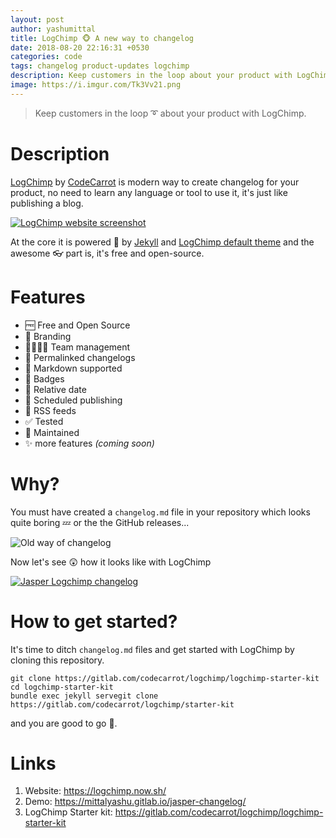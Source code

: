 ```yaml
---
layout: post
author: yashumittal
title: LogChimp 🐵 A new way to changelog
date: 2018-08-20 22:16:31 +0530
categories: code
tags: changelog product-updates logchimp
description: Keep customers in the loop about your product with LogChimp
image: https://i.imgur.com/Tk3Vv21.png
---
```


> Keep customers in the loop ➰ about your product with LogChimp.

# Description

[LogChimp](https://logchimp.now.sh/) by [CodeCarrot](https://www.codecarrot.net/) is modern way to create changelog for your product, no need to learn any language or tool to use it, it's just like publishing a blog.

[![LogChimp website screenshot](https://i.imgur.com/L9aeRDU.png)](https://logchimp.now.sh/)

At the core it is powered 🌟 by [Jekyll](https://jekyllrb.com) and [LogChimp default theme](https://rubygems.org/gems/logchimp) and the awesome 👓 part is, it's free and open-source.

# Features

* 🆓 Free and Open Source
* 🎀 Branding
* 👨‍👨‍👧‍👧 Team management
* 🌈 Permalinked changelogs
* 📂 Markdown supported
* 📛 Badges
* 📅 Relative date
* 🤖 Scheduled publishing
* 📰 RSS feeds
* ✅ Tested
* 🔨 Maintained
* ✨ more features _(coming soon)_

# Why?

You must have created a `changelog.md` file in your repository which looks quite boring 💤 or the the GitHub releases...

![Old way of changelog](https://i.imgur.com/gz9BnTf.gif)

Now let's see 😲 how it looks like with LogChimp

[![Jasper Logchimp changelog](https://i.imgur.com/BYmQOsY.gif)](https://mittalyashu.gitlab.io/jasper-changelog/)

# How to get started?

It's time to ditch `changelog.md` files and get started with LogChimp by cloning this repository.

```ssh
git clone https://gitlab.com/codecarrot/logchimp/logchimp-starter-kit
cd logchimp-starter-kit
bundle exec jekyll servegit clone https://gitlab.com/codecarrot/logchimp/starter-kit
```

and you are good to go 🔰.

# Links

1. Website: https://logchimp.now.sh/
2. Demo: https://mittalyashu.gitlab.io/jasper-changelog/
3. LogChimp Starter kit: https://gitlab.com/codecarrot/logchimp/logchimp-starter-kit